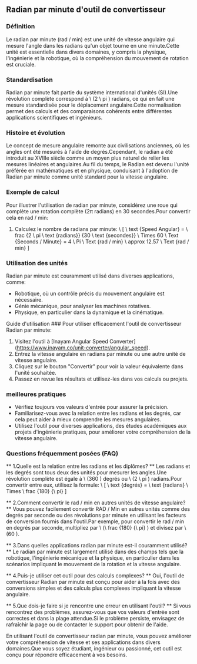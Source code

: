 ## Radian par minute d'outil de convertisseur

### Définition
Le radian par minute (rad / min) est une unité de vitesse angulaire qui mesure l'angle dans les radians qu'un objet tourne en une minute.Cette unité est essentielle dans divers domaines, y compris la physique, l'ingénierie et la robotique, où la compréhension du mouvement de rotation est cruciale.

### Standardisation
Radian par minute fait partie du système international d'unités (SI).Une révolution complète correspond à \ (2 \ pi \) radians, ce qui en fait une mesure standardisée pour le déplacement angulaire.Cette normalisation permet des calculs et des comparaisons cohérents entre différentes applications scientifiques et ingénieurs.

### Histoire et évolution
Le concept de mesure angulaire remonte aux civilisations anciennes, où les angles ont été mesurés à l'aide de degrés.Cependant, le radian a été introduit au XVIIIe siècle comme un moyen plus naturel de relier les mesures linéaires et angulaires.Au fil du temps, le Radian est devenu l'unité préférée en mathématiques et en physique, conduisant à l'adoption de Radian par minute comme unité standard pour la vitesse angulaire.

### Exemple de calcul
Pour illustrer l'utilisation de radian par minute, considérez une roue qui complète une rotation complète (2π radians) en 30 secondes.Pour convertir cela en rad / min:
1. Calculez le nombre de radians par minute:
\ [
\ text {Speed ​​Angular} = \ frac {2 \ pi \ text {radians}} {30 \ text {secondes}} \ Times 60 \ Text {Seconds / Minute} = 4 \ Pi \ Text {rad / min} \ approx 12.57 \ Text {rad / min}
\]

### Utilisation des unités
Radian par minute est couramment utilisé dans diverses applications, comme:
- Robotique, où un contrôle précis du mouvement angulaire est nécessaire.
- Génie mécanique, pour analyser les machines rotatives.
- Physique, en particulier dans la dynamique et la cinématique.

Guide d'utilisation ###
Pour utiliser efficacement l'outil de convertisseur Radian par minute:
1. Visitez l'outil à [Inayam Angular Speed ​​Converter] (https://www.inayam.co/unit-converter/angular_speed).
2. Entrez la vitesse angulaire en radians par minute ou une autre unité de vitesse angulaire.
3. Cliquez sur le bouton "Convertir" pour voir la valeur équivalente dans l'unité souhaitée.
4. Passez en revue les résultats et utilisez-les dans vos calculs ou projets.

### meilleures pratiques
- Vérifiez toujours vos valeurs d'entrée pour assurer la précision.
- Familiarisez-vous avec la relation entre les radians et les degrés, car cela peut aider à mieux comprendre les mesures angulaires.
- Utilisez l'outil pour diverses applications, des études académiques aux projets d'ingénierie pratiques, pour améliorer votre compréhension de la vitesse angulaire.

### Questions fréquemment posées (FAQ)

** 1.Quelle est la relation entre les radians et les diplômes? **
Les radians et les degrés sont tous deux des unités pour mesurer les angles.Une révolution complète est égale à \ (360 \) degrés ou \ (2 \ pi \) radians.Pour convertir entre eux, utilisez la formule:
\ [
\ text {degrés} = \ text {radians} \ Times \ frac {180} {\ pi}
\]

** 2.Comment convertir le rad / min en autres unités de vitesse angulaire? **
Vous pouvez facilement convertir RAD / Min en autres unités comme des degrés par seconde ou des révolutions par minute en utilisant les facteurs de conversion fournis dans l'outil.Par exemple, pour convertir le rad / min en degrés par seconde, multipliez par \ (\ frac {180} {\ pi} \) et divisez par \ (60 \).

** 3.Dans quelles applications radian par minute est-il couramment utilisé? **
Le radian par minute est largement utilisé dans des champs tels que la robotique, l'ingénierie mécanique et la physique, en particulier dans les scénarios impliquant le mouvement de la rotation et la vitesse angulaire.

** 4.Puis-je utiliser cet outil pour des calculs complexes? **
Oui, l'outil de convertisseur Radian par minute est conçu pour aider à la fois avec des conversions simples et des calculs plus complexes impliquant la vitesse angulaire.

** 5.Que dois-je faire si je rencontre une erreur en utilisant l'outil? **
Si vous rencontrez des problèmes, assurez-vous que vos valeurs d'entrée sont correctes et dans la plage attendue.Si le problème persiste, envisagez de rafraîchir la page ou de contacter le support pour obtenir de l'aide.

En utilisant l'outil de convertisseur radian par minute, vous pouvez améliorer votre compréhension de vitesse et ses applications dans divers domaines.Que vous soyez étudiant, ingénieur ou passionné, cet outil est conçu pour répondre efficacement à vos besoins.